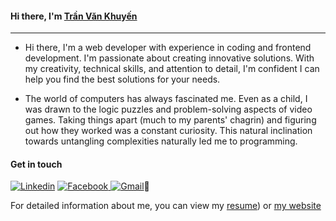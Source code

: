 #### Hi there, I'm [Trần Văn Khuyến](https://khuyentv.tech)
---

- Hi there, I'm a web developer with experience in coding and frontend development. I'm passionate about creating innovative solutions. With my creativity, technical skills, and attention to detail, I'm confident I can help you find the best solutions for your needs.

- The world of computers has always fascinated me.  Even as a child, I was drawn to the logic puzzles and problem-solving aspects of video games.  Taking things apart (much to my parents' chagrin) and figuring out how they worked  was a constant curiosity.  This natural inclination towards untangling complexities naturally led me to programming.

#### Get in touch
[![Linkedin](https://img.shields.io/badge/LinkedIn-0077B5?style=for-the-badge&logo=linkedin&logoColor=white)](https://www.linkedin.com/in/hoshikira)
[![Facebook](https://img.shields.io/badge/GitHub-100000?style=for-the-badge&logo=facebook&logoColor=white) ](https://www.facebook.com/hoshikira18)
[![Gmail](https://img.shields.io/badge/Gmail-D14836?style=for-the-badge&logo=gmail&logoColor=white)](mailto:khuyen.dev183@gmail.com)👋

For detailed information about me, you can view my
[resume](https://drive.google.com/file/d/1h6ML35e9I23Rj5-_0XfaD3t_u8jSrVsh/view?usp=sharing)) or
[my website](https://khuyentv.tech)



<!--
**hoshikira18/hoshikira18** is a ✨ _special_ ✨ repository because its `README.md` (this file) appears on your GitHub profile.

Here are some ideas to get you started:

- 🔭 I’m currently working on ...
- 🌱 I’m currently learning ...
- 👯 I’m looking to collaborate on ...
- 🤔 I’m looking for help with ...
- 💬 Ask me about ...
- 📫 How to reach me: ...
- 😄 Pronouns: ...
- ⚡ Fun fact: ...
-->
